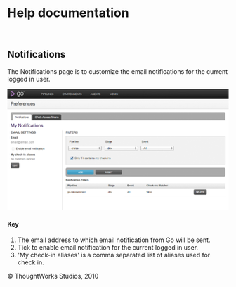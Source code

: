 Help documentation
==================

 

Notifications<!-- {.collapsible-heading onclick="toggleCollapse($(this));"} -->
-------------

The Notifications page is to customize the email notifications for the
current logged in user.

![Notifications Page](../resources/images/cruise/my_cruise_page.png)

#### Key<!-- {.collapsible-heading onclick="toggleCollapse($(this));"} -->

1.  The email address to which email notification from Go will be sent.
2.  Tick to enable email notification for the current logged in user.
3.  'My check-in aliases' is a comma separated list of aliases used for
    check in.





© ThoughtWorks Studios, 2010

